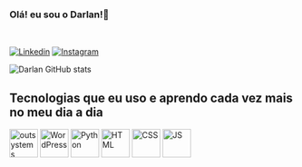 ### Olá! eu sou o Darlan!👋
<br>

[![Linkedin](https://img.shields.io/badge/LinkedIn-0077B5?style=for-the-badge&logo=linkedin&logoColor=white)](https://www.linkedin.com/in/darlan-costa-magalhaes/) [![Instagram](https://img.shields.io/badge/Instagram-E4405F?style=for-the-badge&logo=instagram&logoColor=white)](https://www.instagram.com/darlancmagalhaes/) <!--[![Discord](https://img.shields.io/badge/Discord-7289DA?style=for-the-badge&logo=discord&logoColor=white)](https://discord.gg/dWH7ne6E)-->

![Darlan GitHub stats ](https://github-readme-stats.vercel.app/api?username=darlancbmdf&show_icons=true&theme=radical)

## Tecnologias que eu uso e aprendo cada vez mais no meu dia a dia

<div style="display:inline_block" >
<a href="https://www.outsystems.com/profile/nc1ft7aiyc/" target="_blank"><img align="center" alt="outsystems" src="https://media-exp1.licdn.com/dms/image/C560BAQFs9sLsIuJjCQ/company-logo_200_200/0/1519856179274?e=2147483647&v=beta&t=-Z3Yk3-vNR_VEJ4v7BPDBk7NLwtr_VEkl9Vb1JweJlQ" style="width:50px" target="_blank"></a>
<a href="https://www.cbm.df.gov.br" target="blank"><img align="center" alt="WordPress" src="https://encrypted-tbn0.gstatic.com/images?q=tbn:ANd9GcRaFzR9P7ux6x-DWUCTlTPvk8wxBVSHK5BSg3vECGpj2Szfe54GzMzHS_yHZikgn4bJaok&usqp=CAU" style="width:50px" target="_blank"></a>
<img align="center" alt="Python" src="https://cdn.picpng.com/logo/language-logo-python-44976.png" style="height:50px; width:auto" target="_blank">
<img align="center" alt="HTML" src="https://cdn-icons-png.flaticon.com/512/1051/1051277.png?w=360" style="height:50px; width:auto" target="_blank">
<img align="center" alt="CSS" src="https://upload.wikimedia.org/wikipedia/commons/thumb/6/62/CSS3_logo.svg/800px-CSS3_logo.svg.png" style="height:50px; width:auto" target="_blank">
<img align="center" alt="JS" src="https://upload.wikimedia.org/wikipedia/commons/3/3b/Javascript_Logo.png" style="height:50px; width:auto" target="_blank">
<!--<img align="center" alt="C++" src="https://upload.wikimedia.org/wikipedia/commons/thumb/1/18/ISO_C%2B%2B_Logo.svg/1822px-ISO_C%2B%2B_Logo.svg.png" style="height:50px; width:auto" target="_blank"> -->
</div>

